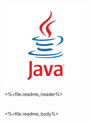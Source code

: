 <img style="float: center;" src="media/logo.png">

<br>

<%=file.readme_header%>

<br>

<%=file.readme_body%>
